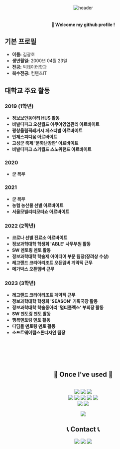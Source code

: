<div align="center"> 

  
![header](https://capsule-render.vercel.app/api?type=waving&text=pang-pangho&color=gradient&fontColor=ffffff)
<br><br>
####  :wave: Welcome my github profile !
</div>

## 기본 프로필

- **이름:** 김광호
- **생년월일:** 2000년 04월 23일
- **전공:** 빅데이터학과
- **복수전공:** 컨텐츠IT

## 대학교 주요 활동

### 2019 (1학년)

- **정보보안동아리 HUS 활동**
- **비발디파크 오션월드 아쿠아영업관리 아르바이트**
- **평창올림픽레거시 페스티벌 아르바이트**
- **인제스피디움 아르바이트**
- **고성군 축제 '문화난장판' 아르바이트**
- **비발디파크 스키월드 스노위랜드 아르바이트**
### 2020

- **군 복무**

### 2021

- **군 복무**
- **농협 농산물 선별 아르바이트**
- **서울모빌리티모터쇼 아르바이트**
### 2022 (2학년)
- **코로나 선별 진료소 아르바이트**
- **정보과학대학 학생회 'ABLE' 사무부원 활동**
- **SW 멘토링 멘토 활동**
- **정보과학대학 학술제 아이디어 부문 팀장(장려상 수상)**
- **레고랜드 코리아리조트 오픈멤버 계약직 근무**
- **메가박스 오픈멤버 근무**
### 2023 (3학년)
- **레고랜드 코리아리조트 계약직 근무**
- **정보과학대학 학생회 'SEASON' 기획국장 활동**
- **정보과학대학 학술동아리 '멀티플렉스' 부회장 활동**
- **SW 멘토링 멘토 활동**
- **행복멘토링 멘토 활동**
- **디딤돌 멘토링 멘토 활동**
- **소프트웨어캡스톤디자인 팀장**


<br>
<br>
<br>
<br>
<div align="center"> 

## 🔨 Once I've used 🔨

<br>
<img src="https://img.shields.io/badge/HTML5-007396?style=for-the-badge&logo=HTML5&logoColor=white">

<img src="https://img.shields.io/badge/CSS3-4479A1?style=for-the-badge&logo=CSS3&logoColor=white">

<img src="https://img.shields.io/badge/javascript-F80000?style=for-the-badge&logo=javascript&logoColor=white">
<br>

<img src="https://img.shields.io/badge/visualstudiocode-007ACC?style=for-the-badge&logo=visualstudiocode&logoColor=white">



<img src="https://img.shields.io/badge/netlify-00C7B7?style=for-the-badge&logo=netlify&logoColor=white">

<img src="https://img.shields.io/badge/bootstrap-7952B3?style=for-the-badge&logo=bootstrap&logoColor=white">

<img src="https://img.shields.io/badge/swiper-6332F6?style=for-the-badge&logo=swiper&logoColor=white">

<img src="https://img.shields.io/badge/jquery-0769AD?style=for-the-badge&logo=jquery&logoColor=white">
<br>
<img src="https://img.shields.io/badge/git-F05032?style=for-the-badge&logo=git&logoColor=white">

<img src="https://img.shields.io/badge/github-181717?style=for-the-badge&logo=github&logoColor=white">



![](./profile-3d-contrib/profile-green-animate.svg)

## 📞 Contact 📞
<a href="https://www.instagram.com/__gwangya/" target="_blank"><img src="https://img.shields.io/badge/instagram-E4405F?style=for-the-badge&logo=instagram&logoColor=white"/></a>
<a href="https://open.kakao.com/o/sXWDxbRf/" target="_blank"><img src="https://img.shields.io/badge/kakaotalk-FFCD00?style=for-the-badge&logo=kakaotalk&logoColor=white"></a>
<a href="mailto:day_adm@naver.com"><img src="https://img.shields.io/badge/naver-03C75A?style=for-the-badge&logo=naver&logoColor=white"></a>
